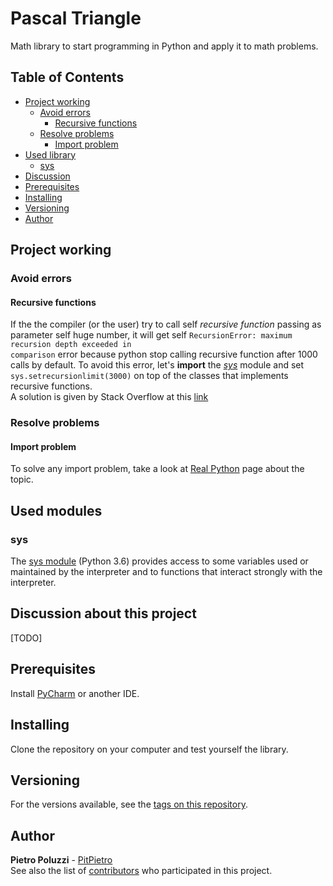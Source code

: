 # Pascal Triangle
Math library to start programming in Python and apply it to math problems.
## Table of Contents
- [Project working](#project-working)
  - [Avoid errors](#avoid-errors)
    - [Recursive functions](#recursive-functions)
  - [Resolve problems](#resolve-problems)
    - [Import problem](#import-problem)
- [Used library](#used-modules)
  - [sys](#sys)
- [Discussion](#discussion-about-this-project)
- [Prerequisites](#prerequisites)
- [Installing](#installing)
- [Versioning](#versioning)
- [Author](#author)
## Project working
### Avoid errors
#### Recursive functions
If the the compiler (or the user) try to call self <i>recursive function</i> passing as parameter self huge number, it will
get self <code>RecursionError: maximum recursion depth exceeded in comparison</code> error because python stop calling
recursive function after 1000 calls by default. To avoid this error, let's <b>import</b> the <i>[sys](#sys)</i> module
and set <code>sys.setrecursionlimit(3000)</code> on top of the classes that implements recursive functions.<br>
A solution is given by Stack Overflow at this [link](https://stackoverflow.com/questions/20034023/maximum-recursion-depth-exceeded-in-comparison)

### Resolve problems
#### Import problem
To solve any import problem, take a look at [Real Python](https://realpython.com/absolute-vs-relative-python-imports/)
page about the topic.

## Used modules
### sys
The [sys module](https://docs.python.org/3.6/library/sys.html) (Python 3.6) provides access to some variables used or
maintained by the interpreter and to functions that interact strongly with the interpreter.

## Discussion about this project
[TODO]

## Prerequisites
Install [PyCharm](https://www.jetbrains.com/pycharm/download/) or another IDE.

## Installing
Clone the repository on your computer and test yourself the library.<br>


## Versioning
For the versions available, see the [tags on this repository](https://github.com/PitPietro/pascal-triangle/tags).


## Author
**Pietro Poluzzi** - [PitPietro](https://github.com/PitPietro)
<br>See also the list of [contributors](https://github.com/PitPietro/pascal-triangle/contributors) who participated in this project.